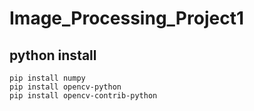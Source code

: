 # Image_Processing_Project1

## python install
    pip install numpy
    pip install opencv-python
    pip install opencv-contrib-python